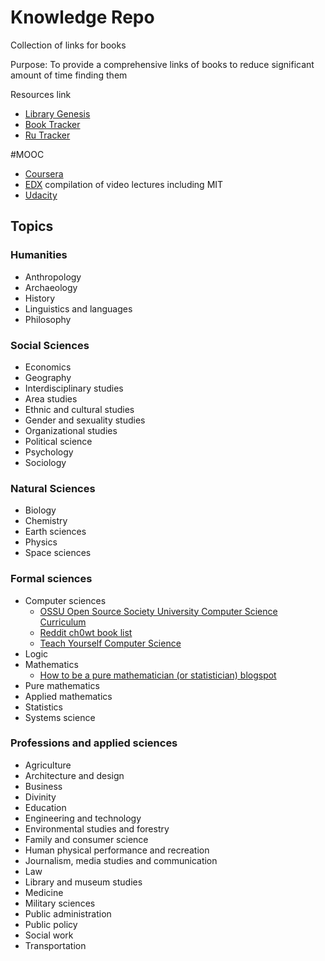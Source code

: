 # Knowledge Repo
Collection of links for books

Purpose: To provide a comprehensive links of books to reduce significant amount of time finding them


Resources link
- [Library Genesis](http://libgen.io)
- [Book Tracker](https://booktracker.org/)
- [Ru Tracker](https://rutracker.org/forum/index.php)

#MOOC
- [Coursera](https://www.coursera.org)
- [EDX](https://www.edx.org) compilation of video lectures including MIT
- [Udacity](https://www.udacity.com) 


## Topics

### Humanities
- Anthropology
- Archaeology
- History
- Linguistics and languages
- Philosophy
	

### Social Sciences
- Economics
- Geography
- Interdisciplinary studies
- Area studies
- Ethnic and cultural studies
- Gender and sexuality studies
- Organizational studies
- Political science
- Psychology
- Sociology

### Natural Sciences
- Biology
- Chemistry
- Earth sciences
- Physics
- Space sciences

### Formal sciences
- Computer sciences
	- [OSSU Open Source Society University Computer Science Curriculum](https://github.com/ossu/computer-science)
	- [Reddit ch0wt book list](https://www.reddit.com/r/books/comments/ch0wt/a_reading_list_for_the_selftaught_computer/)
	- [Teach Yourself Computer Science](https://teachyourselfcs.com/)
- Logic
- Mathematics
	- [How to be a pure mathematician (or statistician) blogspot](http://hbpms.blogspot.sg/)
- Pure mathematics
- Applied mathematics
- Statistics
- Systems science

### Professions and applied sciences
- Agriculture
- Architecture and design
- Business
- Divinity
- Education
- Engineering and technology
- Environmental studies and forestry
- Family and consumer science
- Human physical performance and recreation
- Journalism, media studies and communication
- Law
- Library and museum studies
- Medicine
- Military sciences
- Public administration
- Public policy
- Social work
- Transportation







